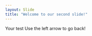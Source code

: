 ```yaml
---
layout: Slide
title: "Welcome to our second slide!"
---
```

Your test
Use the left arrow to go back!
